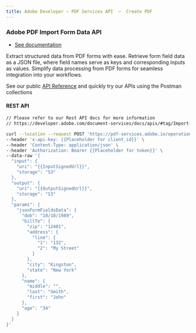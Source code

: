 ```yaml
---
title: Adobe Developer — PDF Services API  —  Create PDF
---
```


<TextBlock slots="heading, buttons, text, text1" theme="dark" hasCodeBlock className="bgBlue link linking create-pdf"/>

### Adobe PDF Import Form Data API

- [See documentation](/document-services/docs/overview/pdf-services-api/howtos/create-pdf/)

Extract structured data from PDF forms with ease. Retrieve form field data as a JSON file, where field names serve as
keys and corresponding inputs as values. Simplify data processing from PDF forms for seamless integration into your
workflows.

See our public [API Reference](https://developer.adobe.com/document-services/docs/apis/#tag/Create-PDF) and quickly try
our APIs using the Postman collections

<CodeBlock slots="heading, code" repeat="1" languages="curl, js,.net,java,python" />

#### REST API

```bash
// Please refer to our Rest API docs for more information
// https://developer.adobe.com/document-services/docs/apis/#tag/Import-PDF-Form-Data

curl --location --request POST 'https://pdf-services.adobe.io/operation/setformdata' \
--header 'x-api-key: {{Placeholder for client_id}}' \
--header 'Content-Type: application/json' \
--header 'Authorization: Bearer {{Placeholder for token}}' \
--data-raw '{
  "input": {
    "uri": "{{InputSignedUrl}}",
    "storage": "S3"
  },
  "output": {
    "uri": "{{OutputSignedUrl}}",
    "storage": "S3"
  },
  "params": {
    "jsonFormFieldsData": {
      "dob": "10/10/1989",
      "billTo": {
        "zip": "12401",
        "address": {
          "line": {
            "1": "132",
            "2": "My Street"
          }
        },
        "city": "Kingston",
        "state": "New York"
      },
      "name": {
        "middle": "",
        "last": "Smith",
        "first": "John"
      },
      "age": "34"
    }
  }
}'
```
